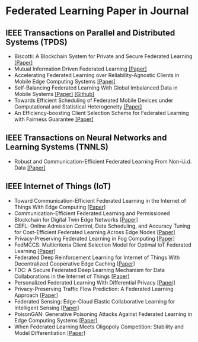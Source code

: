 # Federated Learning Paper in Journal
## IEEE Transactions on Parallel and Distributed Systems (TPDS)

* Biscotti: A Blockchain System for Private and Secure Federated Learning [[Paper]](https://ieeexplore.ieee.org/document/9292450)
* Mutual Information Driven Federated Learning [[Paper]](https://ieeexplore.ieee.org/document/9272656)
* Accelerating Federated Learning over Reliability-Agnostic Clients in Mobile Edge Computing Systems [[Paper]](https://arxiv.org/abs/2007.14374)
* Self-Balancing Federated Learning With Global Imbalanced Data in Mobile Systems [[Paper]](https://ieeexplore.ieee.org/document/9141436) [[Github]](https://github.com/mtang724/Self-Balancing-Federated-Learning)
* Towards Efficient Scheduling of Federated Mobile Devices under Computational and Statistical Heterogeneity [[Paper]](https://arxiv.org/abs/2005.12326)
* An Efficiency-boosting Client Selection Scheme for Federated Learning with Fairness Guarantee [[Paper]](https://arxiv.org/abs/2011.01783)

## IEEE Transactions on Neural Networks and Learning Systems (TNNLS)

* Robust and Communication-Efficient Federated Learning From Non-i.i.d. Data [[Paper]](https://ieeexplore.ieee.org/stamp/stamp.jsp?arnumber=8889996)

## IEEE Internet of Things (IoT)

* Toward Communication-Efficient Federated Learning in the Internet of Things With Edge Computing [[Paper]](https://ieeexplore.ieee.org/document/9094218)
* Communication-Efficient Federated Learning and Permissioned Blockchain for Digital Twin Edge Networks [[Paper]](https://ieeexplore.ieee.org/document/9164912)
* CEFL: Online Admission Control, Data Scheduling, and Accuracy Tuning for Cost-Efficient Federated Learning Across Edge Nodes [[Paper]](https://ieeexplore.ieee.org/document/9051991)
* Privacy-Preserving Federated Learning in Fog Computing [[Paper]](https://ieeexplore.ieee.org/document/9066956)
* FedMCCS: Multicriteria Client Selection Model for Optimal IoT Federated Learning [[Paper]](https://ieeexplore.ieee.org/document/9212434)
* Federated Deep Reinforcement Learning for Internet of Things With Decentralized Cooperative Edge Caching [[Paper]](https://ieeexplore.ieee.org/document/9062302)
* FDC: A Secure Federated Deep Learning Mechanism for Data Collaborations in the Internet of Things [[Paper]](https://ieeexplore.ieee.org/document/8960348)
* Personalized Federated Learning With Differential Privacy [[Paper]](https://ieeexplore.ieee.org/document/9082603)
* Privacy-Preserving Traffic Flow Prediction: A Federated Learning Approach [[Paper]](https://arxiv.org/abs/2003.08725)
* Federated Sensing: Edge-Cloud Elastic Collaborative Learning for Intelligent Sensing [[Paper]](https://ieeexplore.ieee.org/document/9328824)
* PoisonGAN: Generative Poisoning Attacks Against Federated Learning in Edge Computing Systems [[Paper]](https://ieeexplore.ieee.org/document/9194010)
* When Federated Learning Meets Oligopoly Competition: Stability and Model Differentiation [[Paper]](https://ieeexplore.ieee.org/document/10530187)

